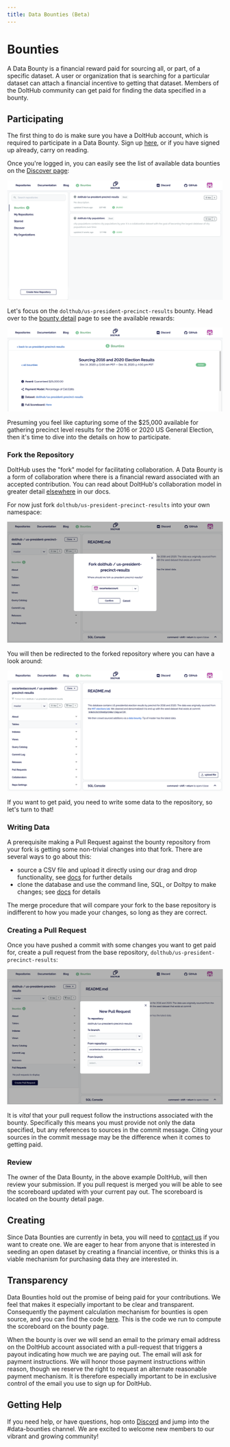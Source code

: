 ```yaml
---
title: Data Bounties (Beta)
---
```


# Bounties

A Data Bounty is a financial reward paid for sourcing all, or part, of a specific dataset. A user or organization that is searching for a particular dataset can attach a financial incentive to getting that dataset. Members of the DoltHub community can get paid for finding the data specified in a bounty.

## Participating

The first thing to do is make sure you have a DoltHub account, which is required to participate in a Data Bounty. Sign up [here](https://www.dolthub.com/signin), or if you have signed up already, carry on reading.

Once you're logged in, you can easily see the list of available data bounties on the [Discover page](https://dolthub.com/profile/bounties):

![Index of Open Data Bounties](../.gitbook/assets/bounties_index_screenshot.png)

Let's focus on the `dolthub/us-president-precinct-results` bounty. Head over to the [bounty detail](https://dolthub.com/repositories/dolthub/us-president-precinct-results/bounties/00000000-0000-0000-0000-000000000005) page to see the available rewards:

![Bounty Index Page](../.gitbook/assets/bounty_detail_page.png)

Presuming you feel like capturing some of the $25,000 available for gathering precinct level results for the 2016 or 2020 US General Election, then it's time to dive into the details on how to participate.

### Fork the Repository

DoltHub uses the "fork" model for facilitating collaboration. A Data Bounty is a form of collaboration where there is a financial reward associated with an accepted contribution. You can read about DoltHub's collaboration model in greater detail [elsewhere](https://github.com/dolthub/docs/tree/95ed38328c2aed47d61c08060dc93f0b852d1baa/content/getting-started/dolthub/README.md#data-collaboration) in our docs.

For now just fork `dolthub/us-president-precinct-results` into your own namespace:

![Fork Bounty Repository](../.gitbook/assets/fork_bounty_repository%20%282%29%20%282%29.png)

You will then be redirected to the forked repository where you can have a look around:

![Forked Bounty Repository](../.gitbook/assets/forked_bounty_repository%20%282%29%20%283%29.png)

If you want to get paid, you need to write some data to the repository, so let's turn to that!

### Writing Data

A prerequisite making a Pull Request against the bounty repository from your fork is getting some non-trivial changes into that fork. There are several ways to go about this:

* source a CSV file and upload it directly using our drag and drop functionality, see [docs](getting-started#file-upload) for further details
* clone the database and use the command line, SQL, or Doltpy to make changes; see [docs](../getting-started/writing) for details

The merge procedure that will compare your fork to the base repository is indifferent to how you made your changes, so long as they are correct.

### Creating a Pull Request

Once you have pushed a commit with some changes you want to get paid for, create a pull request from the base repository, `dolthub/us-president-precinct-results`:

![Creating a Pull Request](../.gitbook/assets/bounty_pull_request.png)

It is _vital_ that your pull request follow the instructions associated with the bounty. Specifically this means you must provide not only the data specified, but any references to sources in the commit message. Citing your sources in the commit message may be the difference when it comes to getting paid.

### Review

The owner of the Data Bounty, in the above example DoltHub, will then review your submission. If you pull request is merged you will be able to see the scoreboard updated with your current pay out. The scoreboard is located on the bounty detail page.

## Creating

Since Data Bounties are currently in beta, you will need to [contact us](https://www.dolthub.com/contact) if you want to create one. We are eager to hear from anyone that is interested in seeding an open dataset by creating a financial incentive, or thinks this is a viable mechanism for purchasing data they are interested in.

## Transparency

Data Bounties hold out the promise of being paid for your contributions. We feel that makes it especially important to be clear and transparent. Consequently the payment calculation mechanism for bounties is open source, and you can find the code [here](https://github.com/dolthub/bounties). This is the code we run to compute the scoreboard on the bounty page.

When the bounty is over we will send an email to the primary email address on the DoltHub account associated with a pull-request that triggers a payout indicating how much we are paying out. The email will ask for payment instructions. We will honor those payment instructions within reason, though we reserve the right to request an alternate reasonable payment mechanism. It is therefore especially important to be in exclusive control of the email you use to sign up for DoltHub.

## Getting Help

If you need help, or have questions, hop onto [Discord](https://discord.com/invite/RFwfYpu) and jump into the \#data-bounties channel. We are excited to welcome new members to our vibrant and growing community!

